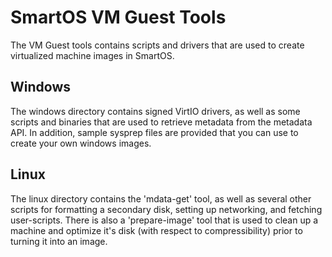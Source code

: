 # SmartOS VM Guest Tools

The VM Guest tools contains scripts and drivers that are used to create
virtualized machine images in SmartOS.

## Windows

The windows directory contains signed VirtIO drivers, as well as some scripts
and binaries that are used to retrieve metadata from the metadata API. In
addition, sample sysprep files are provided that you can use to create your own
windows images. 

## Linux

The linux directory contains the 'mdata-get' tool, as well as several other
scripts for formatting a secondary disk, setting up networking, and fetching
user-scripts. There is also a 'prepare-image' tool that is used to clean up a
machine and optimize it's disk (with respect to compressibility) prior to 
turning it into an image.




